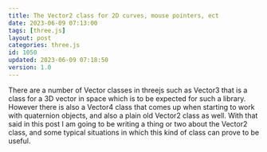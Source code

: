 ```yaml
---
title: The Vector2 class for 2D curves, mouse pointers, ect
date: 2023-06-09 07:13:00
tags: [three.js]
layout: post
categories: three.js
id: 1050
updated: 2023-06-09 07:18:50
version: 1.0
---
```


There are a number of Vector classes in threejs such as Vector3 that is a class for a 3D vector in space which is to be expected for such a library. However there is also a Vector4 class that comes up when starting to work with quaternion objects, and also a plain old Vector2 class as well. With that said in this post I am going to be writing a thing or two about the Vector2 class, and some typical situations in which this kind of class can prove to be useful.

<!-- more -->
